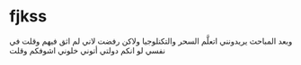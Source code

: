 # fjkss
وبعد المباحث يريدونني اتعلَّم السحر والتكنلوجيا ولاكن رفضت لاني لم اثق فيهم وقلت في نفسي لو انكم دولتي أتوني خلوني اشوفكم وقلت
